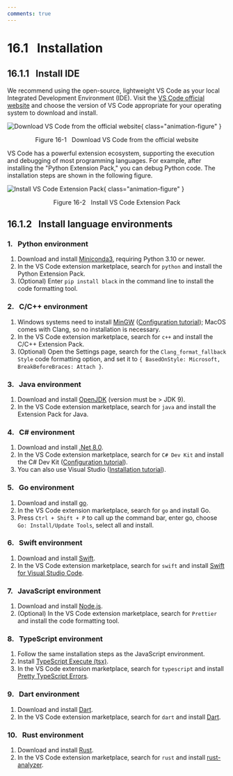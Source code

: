```yaml
---
comments: true
---
```


# 16.1 &nbsp; Installation

## 16.1.1 &nbsp; Install IDE

We recommend using the open-source, lightweight VS Code as your local Integrated Development Environment (IDE). Visit the [VS Code official website](https://code.visualstudio.com/) and choose the version of VS Code appropriate for your operating system to download and install.

![Download VS Code from the official website](installation.assets/vscode_installation.png){ class="animation-figure" }

<p align="center"> Figure 16-1 &nbsp; Download VS Code from the official website </p>

VS Code has a powerful extension ecosystem, supporting the execution and debugging of most programming languages. For example, after installing the "Python Extension Pack," you can debug Python code. The installation steps are shown in the following figure.

![Install VS Code Extension Pack](installation.assets/vscode_extension_installation.png){ class="animation-figure" }

<p align="center"> Figure 16-2 &nbsp; Install VS Code Extension Pack </p>

## 16.1.2 &nbsp; Install language environments

### 1. &nbsp; Python environment

1. Download and install [Miniconda3](https://docs.conda.io/en/latest/miniconda.html), requiring Python 3.10 or newer.
2. In the VS Code extension marketplace, search for `python` and install the Python Extension Pack.
3. (Optional) Enter `pip install black` in the command line to install the code formatting tool.

### 2. &nbsp; C/C++ environment

1. Windows systems need to install [MinGW](https://sourceforge.net/projects/mingw-w64/files/) ([Configuration tutorial](https://blog.csdn.net/qq_33698226/article/details/129031241)); MacOS comes with Clang, so no installation is necessary.
2. In the VS Code extension marketplace, search for `c++` and install the C/C++ Extension Pack.
3. (Optional) Open the Settings page, search for the `Clang_format_fallback Style` code formatting option, and set it to `{ BasedOnStyle: Microsoft, BreakBeforeBraces: Attach }`.

### 3. &nbsp; Java environment

1. Download and install [OpenJDK](https://jdk.java.net/18/) (version must be > JDK 9).
2. In the VS Code extension marketplace, search for `java` and install the Extension Pack for Java.

### 4. &nbsp; C# environment

1. Download and install [.Net 8.0](https://dotnet.microsoft.com/en-us/download).
2. In the VS Code extension marketplace, search for `C# Dev Kit` and install the C# Dev Kit ([Configuration tutorial](https://code.visualstudio.com/docs/csharp/get-started)).
3. You can also use Visual Studio ([Installation tutorial](https://learn.microsoft.com/zh-cn/visualstudio/install/install-visual-studio?view=vs-2022)).

### 5. &nbsp; Go environment

1. Download and install [go](https://go.dev/dl/).
2. In the VS Code extension marketplace, search for `go` and install Go.
3. Press `Ctrl + Shift + P` to call up the command bar, enter go, choose `Go: Install/Update Tools`, select all and install.

### 6. &nbsp; Swift environment

1. Download and install [Swift](https://www.swift.org/download/).
2. In the VS Code extension marketplace, search for `swift` and install [Swift for Visual Studio Code](https://marketplace.visualstudio.com/items?itemName=sswg.swift-lang).

### 7. &nbsp; JavaScript environment

1. Download and install [Node.js](https://nodejs.org/en/).
2. (Optional) In the VS Code extension marketplace, search for `Prettier` and install the code formatting tool.

### 8. &nbsp; TypeScript environment

1. Follow the same installation steps as the JavaScript environment.
2. Install [TypeScript Execute (tsx)](https://github.com/privatenumber/tsx?tab=readme-ov-file#global-installation).
3. In the VS Code extension marketplace, search for `typescript` and install [Pretty TypeScript Errors](https://marketplace.visualstudio.com/items?itemName=yoavbls.pretty-ts-errors).

### 9. &nbsp; Dart environment

1. Download and install [Dart](https://dart.dev/get-dart).
2. In the VS Code extension marketplace, search for `dart` and install [Dart](https://marketplace.visualstudio.com/items?itemName=Dart-Code.dart-code).

### 10. &nbsp; Rust environment

1. Download and install [Rust](https://www.rust-lang.org/tools/install).
2. In the VS Code extension marketplace, search for `rust` and install [rust-analyzer](https://marketplace.visualstudio.com/items?itemName=rust-lang.rust-analyzer).
